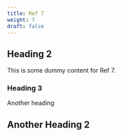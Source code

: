 ```yaml
---
title: Ref 7
weight: 7
draft: false
---
```


## Heading 2

This is some dummy content for Ref 7.

### Heading 3

Another heading

## Another Heading 2

